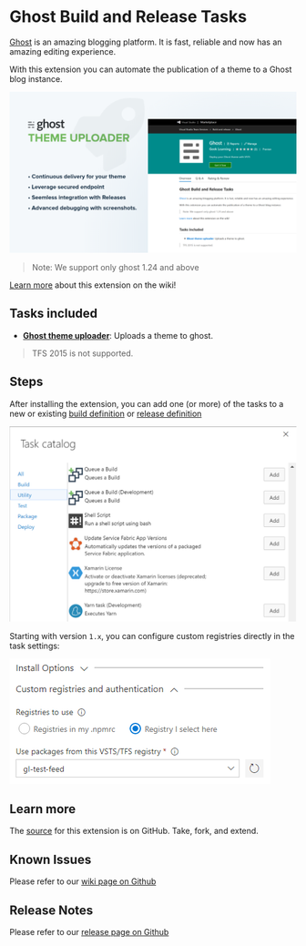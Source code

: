 # Ghost Build and Release Tasks

[Ghost](https://ghostpkg.com/) is an amazing blogging platform. It is fast, reliable and now has an amazing editing experience. 

With this extension you can automate the publication of a theme to a Ghost blog instance. 

![Features](https://raw.githubusercontent.com/geeklearningio/gl-vsts-tasks-ghost/master/Extension/Screenshots/Branding-Main.png)

> Note: We support only ghost 1.24 and above

[Learn more](https://github.com/geeklearningio/gl-vsts-tasks-ghost/wiki) about this extension on the wiki!

## Tasks included

* **[Ghost theme uploader](https://github.com/geeklearningio/gl-vsts-tasks-ghost/wiki/Ghost-Theme-Uploader)**: Uploads a theme to ghost.

> TFS 2015 is not supported.

## Steps

After installing the extension, you can add one (or more) of the tasks to a new or existing [build definition](https://www.visualstudio.com/en-us/docs/build/define/create) or [release definition](https://www.visualstudio.com/en-us/docs/release/author-release-definition/more-release-definition)

![add-task](Screenshots/Add-Tasks.png)

Starting with version `1.x`, you can configure custom registries directly in the task settings:

![Custom Registries](Screenshots/Custom-Registries.png)

## Learn more

The [source](https://github.com/geeklearningio/gl-vsts-tasks-ghost) for this extension is on GitHub. Take, fork, and extend.

## Known Issues

Please refer to our [wiki page on Github](https://github.com/geeklearningio/gl-vsts-tasks-ghost/wiki/Known-Issues)

## Release Notes

Please refer to our [release page on Github](https://github.com/geeklearningio/gl-vsts-tasks-ghost/releases)
